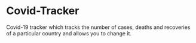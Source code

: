 # Covid-Tracker
Covid-19 tracker which tracks the number of cases, deaths and recoveries of a particular country and allows you to change it.
